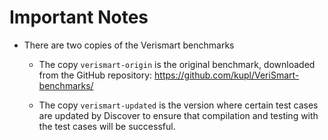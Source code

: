 # Important Notes

- There are two copies of the Verismart benchmarks

  + The copy `verismart-origin` is the original benchmark, downloaded from the
    GitHub repository: https://github.com/kupl/VeriSmart-benchmarks/

  + The copy `verismart-updated` is the version where certain test cases are
    updated by Discover to ensure that compilation and testing with the test
    cases will be successful.

